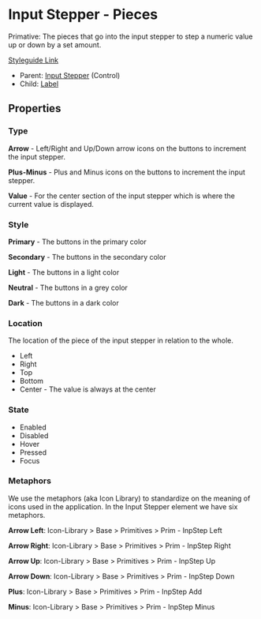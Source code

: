 # Input Stepper - Pieces

Primative: The pieces that go into the input stepper to step a numeric value up or down by a set amount.

[Styleguide Link](https://zpl.io/a7pK0qj)

- Parent: [Input Stepper](https://github.com/able-app/docs/blob/7fce4c938ec276d881761d80876efe894b9b88e1/controls/%CE%B5%20elements/inputstepper/inpstepper.md) (Control)
- Child: [Label](https://github.com/able-app/docs/blob/5a96c205429d6f9ca9bcbfa998a17c2596ca4a32/controls/%CE%B5%20elements/label.md)

## Properties

### Type

**Arrow** - Left/Right and Up/Down arrow icons on the buttons to increment the input stepper.

**Plus-Minus** - Plus and Minus icons on the buttons to increment the input stepper.

**Value** - For the center section of the input stepper which is where the current value is displayed.

### Style

**Primary** - The buttons in the primary color

**Secondary** - The buttons in the secondary color

**Light** - The buttons in a light color

**Neutral** - The buttons in a grey color

**Dark** - The buttons in a dark color

### Location

The location of the piece of the input stepper in relation to the whole.

- Left
- Right
- Top
- Bottom
- Center - The value is always at the center

### State

- Enabled
- Disabled
- Hover
- Pressed
- Focus

### Metaphors

We use the metaphors (aka Icon Library) to standardize on the meaning of icons used in the application.  In the Input Stepper element we have six metaphors.

**Arrow Left**: Icon-Library > Base > Primitives > Prim - InpStep Left

**Arrow Right**: Icon-Library > Base > Primitives > Prim - InpStep Right

**Arrow Up**: Icon-Library > Base > Primitives > Prim - InpStep Up

**Arrow Down**: Icon-Library > Base > Primitives > Prim - InpStep Down

**Plus**: Icon-Library > Base > Primitives > Prim - InpStep Add

**Minus**: Icon-Library > Base > Primitives > Prim - InpStep Minus
